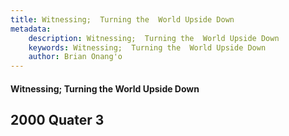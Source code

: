 ```yaml
---
title: Witnessing;  Turning the  World Upside Down
metadata:
    description: Witnessing;  Turning the  World Upside Down
    keywords: Witnessing;  Turning the  World Upside Down
    author: Brian Onang'o
---
```


#### Witnessing;  Turning the  World Upside Down

## 2000 Quater 3
